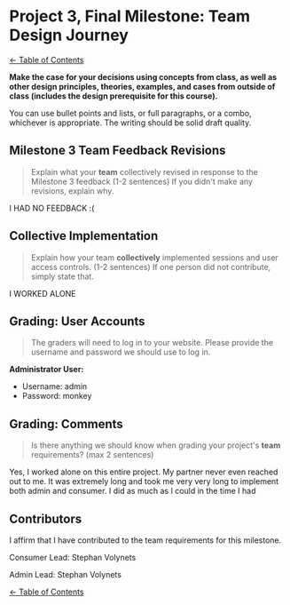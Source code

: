 # Project 3, Final Milestone: **Team** Design Journey

[← Table of Contents](design-journey.md)

**Make the case for your decisions using concepts from class, as well as other design principles, theories, examples, and cases from outside of class (includes the design prerequisite for this course).**

You can use bullet points and lists, or full paragraphs, or a combo, whichever is appropriate. The writing should be solid draft quality.


## Milestone 3 Team Feedback Revisions
> Explain what your **team** collectively revised in response to the Milestone 3 feedback (1-2 sentences)
> If you didn't make any revisions, explain why.

I HAD NO FEEDBACK :(


## Collective Implementation
> Explain how your team **collectively** implemented sessions and user access controls. (1-2 sentences)
> If one person did not contribute, simply state that.

I WORKED ALONE


## Grading: User Accounts
> The graders will need to log in to your website.
> Please provide the username and password we should use to log in.

**Administrator User:**

- Username: admin
- Password: monkey


## Grading: Comments
> Is there anything we should know when grading your project's **team** requirements? (max 2 sentences)

Yes, I worked alone on this entire project. My partner never even reached out to me. It was extremely long and took me very very long to implement both admin and consumer. I did as much as I could in the time I had


## Contributors

I affirm that I have contributed to the team requirements for this milestone.

Consumer Lead: Stephan Volynets

Admin Lead: Stephan Volynets


[← Table of Contents](design-journey.md)
